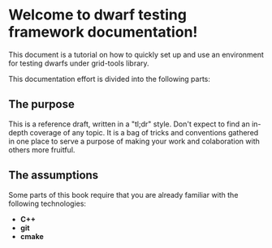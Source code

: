 # Welcome to dwarf testing framework documentation!

This document is a tutorial on how to quickly set up and use an environment for testing dwarfs under grid-tools library.

This documentation effort is divided into the following parts:

## The purpose

This is a reference draft, written in a "tl;dr" style. Don't expect to find an in-depth coverage of any topic. It is a bag of tricks and conventions gathered in one place to serve a purpose of making your work and colaboration with others more fruitful.

## The assumptions

Some parts of this book require that you are already familiar with the following technologies:

* **C++**
* **git**
* **cmake**


